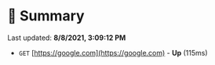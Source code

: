 # 📖 Summary
Last updated: **8/8/2021, 3:09:12 PM**

- `GET` [https://google.com](https://google.com) - **Up** (115ms)
